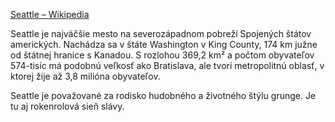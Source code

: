 [Seattle – Wikipedia](https://sk.wikipedia.org/wiki/Seattle)

Seattle je najväčšie mesto na severozápadnom pobreží Spojených štátov amerických. Nachádza sa v štáte Washington v King County, 174 km južne od štátnej hranice s Kanadou. S rozlohou 369,2 km² a počtom obyvateľov 574-tisíc má podobnú veľkosť ako Bratislava, ale tvorí metropolitnú oblasť, v ktorej žije až 3,8 milióna obyvateľov.

Seattle je považované za rodisko hudobného a životného štýlu grunge. Je tu aj rokenrolová sieň slávy.

<!---
cspell:ignore Seattle County rokenrolová
--->
